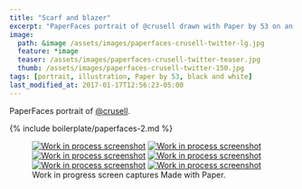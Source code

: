 ```yaml
---
title: "Scarf and blazer"
excerpt: "PaperFaces portrait of @crusell drawn with Paper by 53 on an iPad."
image: 
  path: &image /assets/images/paperfaces-crusell-twitter-lg.jpg 
  feature: *image
  teaser: /assets/images/paperfaces-crusell-twitter-teaser.jpg
  thumb: /assets/images/paperfaces-crusell-twitter-150.jpg
tags: [portrait, illustration, Paper by 53, black and white]
last_modified_at: 2017-01-17T12:56:23-05:00
---
```


PaperFaces portrait of [@crusell](http://twitter.com/crusell).

{% include boilerplate/paperfaces-2.md %}

<figure class="third">
	<a href="{{ site.url }}/assets/images/paperfaces-crusell-process-1-lg.jpg"><img src="{{ site.url }}/assets/images/paperfaces-crusell-process-1-600.jpg" alt="Work in process screenshot"></a>
	<a href="{{ site.url }}/assets/images/paperfaces-crusell-process-2-lg.jpg"><img src="{{ site.url }}/assets/images/paperfaces-crusell-process-2-600.jpg" alt="Work in process screenshot"></a>
	<a href="{{ site.url }}/assets/images/paperfaces-crusell-process-3-lg.jpg"><img src="{{ site.url }}/assets/images/paperfaces-crusell-process-3-600.jpg" alt="Work in process screenshot"></a>
	<a href="{{ site.url }}/assets/images/paperfaces-crusell-process-4-lg.jpg"><img src="{{ site.url }}/assets/images/paperfaces-crusell-process-4-600.jpg" alt="Work in process screenshot"></a>
	<a href="{{ site.url }}/assets/images/paperfaces-crusell-process-5-lg.jpg"><img src="{{ site.url }}/assets/images/paperfaces-crusell-process-5-600.jpg" alt="Work in process screenshot"></a>
	<a href="{{ site.url }}/assets/images/paperfaces-crusell-process-6-lg.jpg"><img src="{{ site.url }}/assets/images/paperfaces-crusell-process-6-600.jpg" alt="Work in process screenshot"></a>
	<figcaption>Work in progress screen captures Made with Paper.</figcaption>
</figure>
